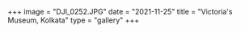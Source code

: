 +++
image = "DJI_0252.JPG"
date = "2021-11-25"
title = "Victoria's Museum, Kolkata"
type = "gallery"
+++
